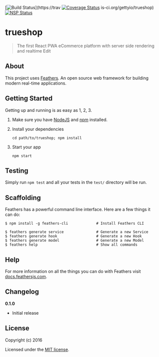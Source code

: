 [![Build Status](https://travis-ci.org/gettyio/trueshop.svg?branch=master)](https://trav
[![Coverage Status](https://coveralls.io/repos/github/gettyio/trueshop/badge.svg?branch=master)](https://coveralls.io/github/gettyio/trueshop?branch=master)
is-ci.org/gettyio/trueshop)
[![NSP Status](https://nodesecurity.io/orgs/gettyio-inc/projects/3ff52089-73b4-4b70-981d-e54ae70d0cee/badge)](https://nodesecurity.io/orgs/gettyio-inc/projects/3ff52089-73b4-4b70-981d-e54ae70d0cee)

# trueshop

> The first React PWA eCommerce platform with server side rendering and realtime Edit

## About

This project uses [Feathers](http://feathersjs.com). An open source web framework for building modern real-time applications.

## Getting Started

Getting up and running is as easy as 1, 2, 3.

1. Make sure you have [NodeJS](https://nodejs.org/) and [npm](https://www.npmjs.com/) installed.
2. Install your dependencies

    ```
    cd path/to/trueshop; npm install
    ```

3. Start your app

    ```
    npm start
    ```

## Testing

Simply run `npm test` and all your tests in the `test/` directory will be run.

## Scaffolding

Feathers has a powerful command line interface. Here are a few things it can do:

```
$ npm install -g feathers-cli             # Install Feathers CLI

$ feathers generate service               # Generate a new Service
$ feathers generate hook                  # Generate a new Hook
$ feathers generate model                 # Generate a new Model
$ feathers help                           # Show all commands
```

## Help

For more information on all the things you can do with Feathers visit [docs.feathersjs.com](http://docs.feathersjs.com).

## Changelog

__0.1.0__

- Initial release

## License

Copyright (c) 2016

Licensed under the [MIT license](LICENSE).
